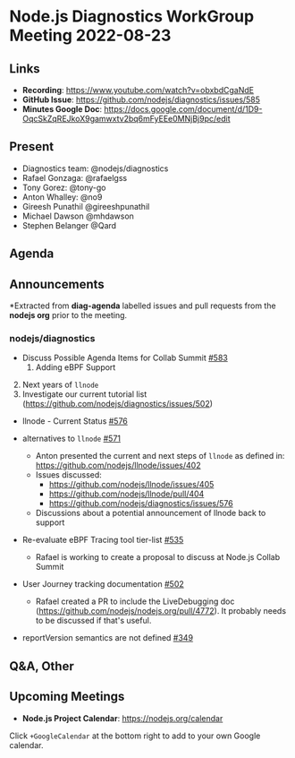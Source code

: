 # Node.js  Diagnostics WorkGroup Meeting 2022-08-23

## Links

* **Recording**:  https://www.youtube.com/watch?v=obxbdCgaNdE
* **GitHub Issue**: https://github.com/nodejs/diagnostics/issues/585
* **Minutes Google Doc**: https://docs.google.com/document/d/1D9-OqcSkZqREJkoX9gamwxtv2bq6mFyEEe0MNjBj9pc/edit

## Present

* Diagnostics team: @nodejs/diagnostics
* Rafael Gonzaga: @rafaelgss
* Tony Gorez: @tony-go
* Anton Whalley: @no9
* Gireesh Punathil @gireeshpunathil
* Michael Dawson @mhdawson
* Stephen Belanger @Qard

## Agenda

## Announcements

*Extracted from **diag-agenda** labelled issues and pull requests from the **nodejs org** prior to the meeting.

### nodejs/diagnostics

* Discuss Possible Agenda Items for Collab Summit  [#583](https://github.com/nodejs/diagnostics/issues/583)
	1. Adding eBPF Support
2. Next years of `llnode`
3. Investigate our current tutorial list (https://github.com/nodejs/diagnostics/issues/502)

* llnode - Current Status  [#576](https://github.com/nodejs/diagnostics/issues/576)
* alternatives to `llnode` [#571](https://github.com/nodejs/diagnostics/issues/571)
  * Anton presented the current and next steps of `llnode` as defined in: https://github.com/nodejs/llnode/issues/402
  * Issues discussed:
    * https://github.com/nodejs/llnode/issues/405
    * https://github.com/nodejs/llnode/pull/404
    * https://github.com/nodejs/diagnostics/issues/576
  * Discussions about a potential announcement of llnode back to support

* Re-evaluate eBPF Tracing tool tier-list [#535](https://github.com/nodejs/diagnostics/issues/535)
  * Rafael is working to create a proposal to discuss at Node.js Collab Summit

* User Journey tracking documentation [#502](https://github.com/nodejs/diagnostics/issues/502)
  * Rafael created a PR to include the LiveDebugging doc (https://github.com/nodejs/nodejs.org/pull/4772). It probably needs to be discussed if that's useful.

* reportVersion semantics are not defined [#349](https://github.com/nodejs/diagnostics/issues/349)

## Q&A, Other

## Upcoming Meetings

* **Node.js Project Calendar**: <https://nodejs.org/calendar>

Click `+GoogleCalendar` at the bottom right to add to your own Google calendar.

